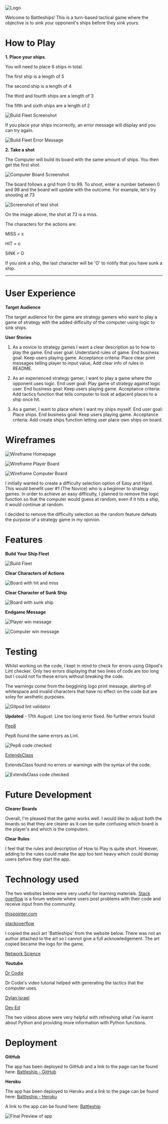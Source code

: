 ![Logo](images/Logo.png)

Welcome to Battleships! This is a turn-based tactical game where the objective is to sink your opponent's ships before they sink yours.

# How to Play

**1. Place your ships**.

You will need to place 6 ships in total.

The first ship is a length of 5

The second ship is a length of 4

The third and fourth ships are a length of 3

The fifth and sixth ships are a length of 2

![Build Fleet Screenshot](images/Build-fleet.png)

If you place your ships incorrectly, an error message will display and you can try again.

![Build Fleet Error Message](images/ship-build-error.png)

**2. Take a shot** 

The Computer will build its board with the same amount of ships. You then get the first shot.

![Computer Board Screenshot](images/computer-board.png)

The board follows a grid from 0 to 99. To shoot, enter a number between 0 and 99 and the board will update with the outcome. For example, let's try shooting at 73

![Screenshot of test shot](images/test-shot.png)

On the image above, the shot at 73 is a miss.

The characters for the actions are:

MISS = x

HIT = o

SINK = O

If you sink a ship, the last character will be 'O' to notify that you have sunk a ship.
___

# User Experience

**Target Audience**

The target audience for the game are strategy gamers who want to play a game of strategy with the added difficulty of the computer using logic to sink ships.

**User Stories**

1. As a novice to strategy games I want a clear description as to how to play the game. End user goal: Understand rules of game. End business goal: Keep users playing game. Acceptance criteria: Place clear print messages telling player to input value, Add clear info of rules in README.

2. As an experienced strategy gamer, I want to play a game where the opponent uses logic. End user goal: Play game of strategy against logic user. End business goal: Keep users playing game. Acceptance criteria: Add tactics function that tells computer to look at adjacent places to a ship once hit.

3. As a gamer, I want to place where I want my ships myself. End user goal: Place ships. End business goal: Keep users playing game. Acceptance criteria: Add create ships function letting user place own ships on board.

# Wireframes

![Wireframe Homepage](images/wireframe-homepage.png)

![Wireframe Player Board](images/wireframe-playerboard.png)

![Wireframe Computer Board](images/wireframe-computerboard.png)

I initially wanted to create a difficulty selection option of Easy and Hard. This would benefit user #1 (The Novice) who is a beginner to strategy games. In order to achieve an easy difficulty, I planned to remove the logic function so that the computer would guess at random, even if it hits a ship, it would continue at random.

I decided to remove the difficulty selection as the random feature defeats the purpose of a strategy game in my opinion.

# Features

**Build Your Ship Fleet**

![Build Fleet](images/Build-fleet.png)

**Clear Characters of Actions**

![Board with hit and miss](images/icons.png)

**Clear Character of Sunk Ship**

![Board with sunk ship](images/sunkship.png)

**Endgame Message**

![Player win message](images/player-win.png)

![Computer win message](images/computer-win.png)

# Testing

Whilst working on the code, I kept in mind to check for errors using Gitpod's Lint checker. Only two errors displaying that two lines of code are too long but I could not fix these errors without breaking the code.

The warnings come from the beggining logo print message, alerting of whitespace and invalid characters that have no effect on the code but are soley for aesthetic purposes.

![Gitpod lint validator](images/testing-error.png)

**Updated** - 17th August: Line too long error fixed. No further errors found

[Pep8](http://pep8online.com/)

Pep8 found the same errors as Lint.

![Pep8 code checked](images/pep8.png)

[ExtendsClass](https://extendsclass.com/python-tester.html)

ExtendsClass found no errors or warnings with the syntax of the code.

![ExtendsClass code checked](images/extendsclass.png)

# Future Development

**Clearer Boards**

Overall, I'm pleased that the game works well. I would like to adjust both the boards so that they are clearer as it can be quite confusing which board is the player's and which is the computers.

**Clear Rules**

I feel that the rules and description of How to Play is quite short. However, adding to the rules could make the app too text heavy which could dismay users before they start the app.

# Technology used

The two websites below were very useful for learning materials. [Stack overflow](https://stackoverflow.com/) is a forum website where users post problems with their code and receive input from the community.

[thispointer.com](https://thispointer.com/)

[stackoverflow](https://stackoverflow.com/)

I copied the ascii art 'Battleships' from the website below. There was not an author attached to the art so I cannot give a full acknowledgement. The art copied became the logo for the game.

[Network Science](http://www.network-science.de/ascii/)

**Youtube**

[Dr Codie](https://www.youtube.com/channel/UCFH0iZlolP0HiJOUuDxihqg)

Dr Codie's video tutorial helped with generating the tactics that the computer uses.

[Dylan Israel](https://www.youtube.com/channel/UC5Wi_NYysX-LfcqT3Hq9Faw)

[Dev Ed](https://www.youtube.com/channel/UClb90NQQcskPUGDIXsQEz5Q)

The two videos above were very helpful with refreshing what I've learnt about Python and providing more information with Python functions.

# Deployment

**GitHub**

The app has been deployed to GitHub and a link to the page can be found here: [Battleship - GitHub](https://github.com/mattm1346/Battleship)

**Heroku**

The app has been deployed to Heroku and a link to the page can be found here: [Battleship - Heroku](https://dashboard.heroku.com/apps/battleships-python)

A link to the app can be found here: [Battleship](https://battleships-python.herokuapp.com/)

![Final Preview of app](images/deployed.png)